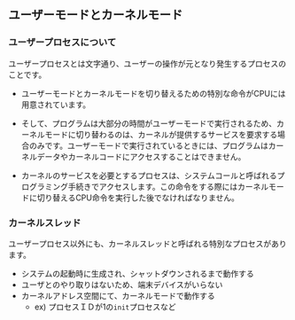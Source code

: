﻿


## ユーザーモードとカーネルモード

### ユーザープロセスについて

ユーザープロセスとは文字通り、ユーザーの操作が元となり発生するプロセスのことです。

- ユーザーモードとカーネルモードを切り替えるための特別な命令がCPUには用意されています。
- そして、プログラムは大部分の時間がユーザーモードで実行されるため、カーネルモードに切り替わるのは、カーネルが提供するサービスを要求する場合のみです。ユーザーモードで実行されているときには、プログラムはカーネルデータやカーネルコードにアクセスすることはできません。

- カーネルのサービスを必要とするプロセスは、システムコールと呼ばれるプログラミング手続きでアクセスします。この命令をする際にはカーネルモードに切り替えるCPU命令を実行した後でなければなりません。


### カーネルスレッド

ユーザープロセス以外にも、カーネルスレッドと呼ばれる特別なプロセスがあります。

- システムの起動時に生成され、シャットダウンされるまで動作する
- ユーザとのやり取りはないため、端末デバイスがいらない
- カーネルアドレス空間にて、カーネルモードで動作する
    - ex) プロセスＩＤが1の`init`プロセスなど






